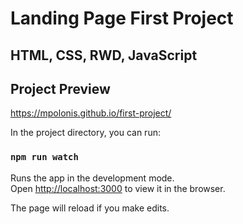 # Landing Page First Project

## HTML, CSS, RWD, JavaScript

## Project Preview
https://mpolonis.github.io/first-project/

In the project directory, you can run:

### `npm run watch` 


Runs the app in the development mode.<br>
Open [http://localhost:3000](http://localhost:3000) to view it in the browser.

The page will reload if you make edits.<br>